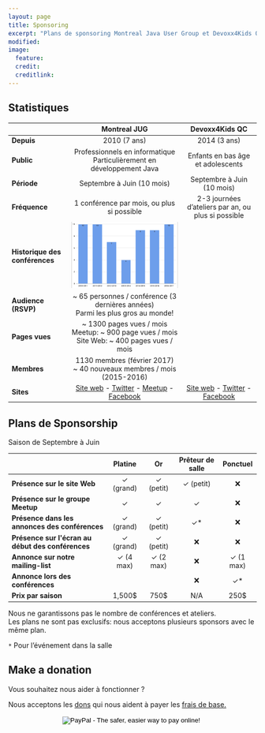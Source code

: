 ```yaml
---
layout: page
title: Sponsoring
excerpt: "Plans de sponsoring Montreal Java User Group et Devoxx4Kids Québec"
modified:
image:
  feature:
  credit:
  creditlink:
---
```


## Statistiques

|  | __Montreal JUG__ | __Devoxx4Kids QC__ |
|--------------------------------|:------------------------------------------------------------------------------------------------------------------------------------------------------------------------------------------------------------:|:---------------------------------------------------------------------------------------------------------------------------------------------:|
| __Depuis__ | 2010 (7 ans) | 2014 (3 ans) |
| __Public__ | Professionnels en informatique<br>Particulièrement en développement Java | Enfants en bas âge et adolescents |
| __Période__ | Septembre à Juin (10 mois) | Septembre à Juin (10 mois) |
| __Fréquence__ | 1 conférence par mois, ou plus si possible | 2-3 journées d’ateliers par an, ou plus si possible |
| __Historique des conférences__ | ![/images/talk_history.png](/images/talk_history.png) |  |
| __Audience (RSVP)__ | ~ 65 personnes / conférence (3 dernières années)<br>Parmi les plus gros au monde! |  |
| __Pages vues__ | ~ 1300 pages vues / mois<br>Meetup: ~ 900 page vues / mois<br>Site Web: ~ 400 pages vues / mois |  |
| __Membres__ | 1130 membres (février 2017)<br>~ 40 nouveaux membres / mois (2015-2016) |  |
| __Sites__ | [Site web](http://montreal-jug.org) - [Twitter](https://twitter.com/montrealjug) - [Meetup](https://www.meetup.com/montreal-jug) - [Facebook](https://facebook.com/Montreal-Java-User-Group-145299602245793) | [Site web](http://www.devoxx4kids.org/quebec) - [Twitter](https://twitter.com/devoxx4kidsqc) - [Facebook](https://facebook.com/Devoxx4KidsQC) |

## Plans de Sponsorship

Saison de Septembre à Juin

|  | __Platine__ | __Or__ | __Prêteur de salle__ | __Ponctuel__ |
|---|:-----------:|:------:|:--------------------:|:------------:|
| __Présence sur le site Web__ | ✓ (grand) | ✓ (petit) | ✓ (petit) | ❌ |
| __Présence sur le groupe Meetup__ | ✓ | ✓ | ✓ | ❌ |
| __Présence dans les annonces des conférences__ | ✓ (grand) | ✓ (petit) | ✓* | ❌ |
| __Présence sur l'écran au début des conférences__ | ✓ (grand) | ✓ (petit) | ❌ | ❌ |
| __Annonce sur notre mailing-list__ | ✓ (4 max) | ✓ (2 max) | ❌ | ✓ (1 max) |
| __Annonce lors des conférences__ |  | | ❌ | ✓* |
| __Prix par saison__ | 1,500$ | 750$ | N/A | 250$ |

Nous ne garantissons pas le nombre de conférences et ateliers.
<br>Les plans ne sont pas exclusifs: nous acceptons plusieurs sponsors avec le même plan.

`*` Pour l’événement dans la salle

## Make a donation

Vous souhaitez nous aider à fonctionner ?

Nous acceptons les <a target="_blank" href="https://www.paypal.com/cgi-bin/webscr?cmd=_s-xclick&hosted_button_id=9SF24MCFQSW54">dons</a> qui nous aident à payer les <a target="_blank" href="https://www.meetup.com/montreal-jug/money/">frais de base.</a>

<form action="https://www.paypal.com/cgi-bin/webscr" method="post" target="_blank" style="text-align:center">
  <input type="hidden" name="cmd" value="_s-xclick">
  <input type="hidden" name="hosted_button_id" value="N9P2RPACNDSB2">
  <input type="image" src="https://www.paypalobjects.com/en_US/i/btn/btn_donateCC_LG.gif" border="0" name="submit" alt="PayPal - The safer, easier way to pay online!">
  <img alt="" border="0" src="https://www.paypalobjects.com/en_US/i/scr/pixel.gif" width="1" height="1">
</form>
